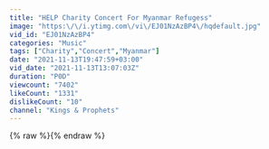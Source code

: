```yaml
---
title: "HELP Charity Concert For Myanmar Refugess"
image: "https:\/\/i.ytimg.com\/vi\/EJ01NzAzBP4\/hqdefault.jpg"
vid_id: "EJ01NzAzBP4"
categories: "Music"
tags: ["Charity","Concert","Myanmar"]
date: "2021-11-13T19:47:59+03:00"
vid_date: "2021-11-13T13:07:03Z"
duration: "P0D"
viewcount: "7402"
likeCount: "1331"
dislikeCount: "10"
channel: "Kings & Prophets"
---
```

{% raw %}{% endraw %}
